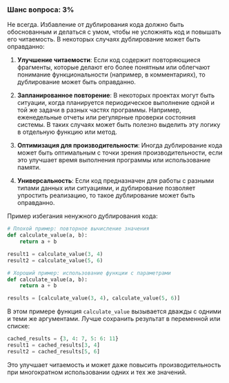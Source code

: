 ### Шанс вопроса: 3%

Не всегда. Избавление от дублирования кода должно быть обоснованным и делаться с умом, чтобы не усложнять код и повышать его читаемость. В некоторых случаях дублирование может быть оправданно:

1. **Улучшение читаемости**: Если код содержит повторяющиеся фрагменты, которые делают его более понятным или облегчают понимание функциональности (например, в комментариях), то дублирование может быть оправданно.

2. **Запланированное повторение**: В некоторых проектах могут быть ситуации, когда планируется периодическое выполнение одной и той же задачи в разных частях программы. Например, еженедельные отчеты или регулярные проверки состояния системы. В таких случаях может быть полезно выделить эту логику в отдельную функцию или метод.

3. **Оптимизация для производительности**: Иногда дублирование кода может быть оптимальным с точки зрения производительности, если это улучшает время выполнения программы или использование памяти.

4. **Универсальность**: Если код предназначен для работы с разными типами данных или ситуациями, и дублирование позволяет упростить реализацию, то такое дублирование может быть оправданно.

Пример избегания ненужного дублирования кода:
```python
# Плохой пример: повторное вычисление значения
def calculate_value(a, b):
    return a + b

result1 = calculate_value(3, 4)
result2 = calculate_value(5, 6)

# Хороший пример: использование функции с параметрами
def calculate_value(a, b):
    return a + b

results = [calculate_value(3, 4), calculate_value(5, 6)]
```
В этом примере функция `calculate_value` вызывается дважды с одними и теми же аргументами. Лучше сохранить результат в переменной или списке:

```python
cached_results = {3, 4: 7, 5: 6: 11}
result1 = cached_results[3, 4]
result2 = cached_results[5, 6]
```
Это улучшает читаемость и может даже повысить производительность при многократном использовании одних и тех же значений.